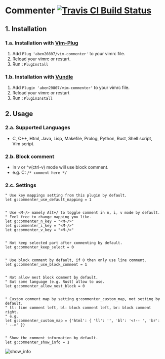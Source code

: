 # Commenter [![Travis CI Build Status](https://travis-ci.org/aben20807/vim-commenter.svg?branch=master)](https://travis-ci.org/aben20807/vim-commenter)

## 1. Installation
### 1.a. Installation with [Vim-Plug](https://github.com/junegunn/vim-plug)
1. Add `Plug 'aben20807/vim-commenter'` to your vimrc file.
2. Reload your vimrc or restart.
3. Run `:PlugInstall`

### 1.b. Installation with [Vundle](https://github.com/VundleVim/Vundle.vim)
1. Add `Plugin 'aben20807/vim-commenter'` to your vimrc file.
2. Reload your vimrc or restart
3. Run `:PluginInstall`

## 2. Usage
### 2.a. Supported Languages
+ C, C++, Html, Java, Lisp, Makefile, Prolog, Python, Rust, Shell script, Vim script.

### 2.b. Block comment
+ In v or ^v(ctrl-v) mode will use block comment.
+ e.g. C: `/* comment here */`

### 2.c. Settings
```vim
" Use key mappings setting from this plugin by default.
let g:commenter_use_default_mapping = 1


" Use <M-/> namely Alt+/ to toggle comment in n, i, v mode by default.
" Feel free to change mapping you like.
let g:commenter_n_key = "<M-/>"
let g:commenter_i_key = "<M-/>"
let g:commenter_v_key = "<M-/>"


" Not keep selected part after commenting by default.
let g:commenter_keep_select = 0


" Use block comment by default, if 0 then only use line comment.
let g:commenter_use_block_comment = 1


" Not allow nest block comment by default.
" But some language (e.g. Rust) allow to use.
let g:commenter_allow_nest_block = 0


" Custom comment map by setting g:commenter_custom_map, not setting by default.
" ll: line comment left, bl: block comment left, br: block comment right.
" e.g.
let g:commenter_custom_map = {'html': { 'll': '', 'bl': '<!-- ', 'br': ' -->' }}


" Show the comment information by default.
let g:commenter_show_info = 1
```
![show\_info](https://imgur.com/x0GGgGd.png)
